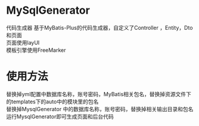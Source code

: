 # MySqlGenerator
代码生成器
基于MyBatis-Plus的代码生成器，自定义了Controller ，Entity，Dto和页面  
页面使用layUI  
模板引擎使用FreeMarker  
# 使用方法  
替换掉yml配置中数据库名称，账号密码，MyBatis相关包名，替换掉资源文件下的templates下的auto中的模块里的包名  
替换掉MysqlGenerator 中的数据库名称，账号密码，替换掉相关输出目录和包名  
运行MysqlGenerator即可生成页面和后台代码
